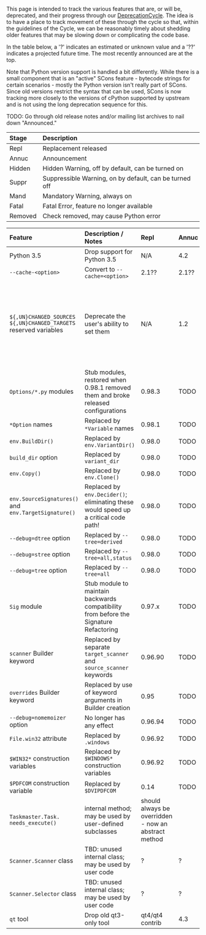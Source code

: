 This page is intended to track the various features that are, or will be, deprecated, and their progress through our [DeprecationCycle](DeprecationCycle).  The idea is to have a place to track movement of these through the cycle so that, within the guidelines of the Cycle, we can be reasonably timely about shedding older features that may be slowing down or complicating the code base. 

In the table below, a '?' indicates an estimated or unknown value and a '??' indicates a projected future time.  The most recently announced are at the top. 

Note that Python version support is handled a bit differently.  While there is a small component that is an "active" SCons feature - bytecode strings for certain scenarios - mostly the Python version isn't really part of SCons.  Since old versions restrict the syntax that can be used, SCons is now tracking more closely to the versions of cPython supported by upstream and is not using the long deprecation sequence for this.

TODO:  Go through old release notes and/or mailing list archives to nail down "Announced." 

Stage       | Description
:-----------|:-----------
Repl    |  Replacement released
Annuc   |  Announcement
Hidden  |  Hidden Warning, off by default, can be turned on
Suppr   |  Suppressible Warning, on by default, can be turned off
Mand    |  Mandatory Warning, always on
Fatal   |  Fatal Error, feature no longer available
Removed |  Check removed, may cause Python error


 **Feature**  |  **Description / Notes**  |  **Repl**  |  **Annuc**  |  **Hidden**  |  **Suppr**  |  **Mand**  |  **Fatal**  |  **Removed**
:-----|:------|:---|:---|:----|:----|:----|:----|:----|
 Python 3.5  |  Drop support for Python 3.5  |  N/A  |  4.2  |  4.3.0  |  4.3.0  |  4.3.0  |  4.3.0  |  4.3.0 
 `--cache-<option>`  |  Convert to `--cache=<option>`  |  2.1??  |  2.1??  |  2.1??  |  ??  |  ??  |  3.0??  |  3.2?? 
 `${,UN}CHANGED_SOURCES` `${,UN}CHANGED_TARGETS` reserved variables  |  Deprecate the user's ability to set them  |  N/A  |  1.2  |  Warning message (and assignment suppressed) as one of the reserved construction variable names |||||
 `Options/*.py` modules  |  Stub modules, restored when 0.98.1 removed them and broke released configurations  |  0.98.3  |  TODO  |   |  1.2  |  2.0  |  2.1??  |  3.0?? 
 `*Option` names  |  Replaced by `*Variable` names  |  0.98.1  |  TODO  |   |  1.2  |  2.0  |  2.1??  |  3.0?? 
 `env.BuildDir()`  |  Replaced by `env.VariantDir()`  |  0.98.0  |  TODO  |   |  2.0  |  2.1??  |  3.0??  |  3.1.2
 `build_dir` option  |  Replaced by `variant_dir`  |  0.98.0  |  TODO  |   |  2.0  |  2.1??  |  3.0??  |  3.1.2
 `env.Copy()`  |  Replaced by `env.Clone()`  |  0.98.0  |  TODO  |   |  0.98.0  |  2.0  |  2.1??  |  3.1.2
 `env.SourceSignatures()` and `env.TargetSignature()`  |  Replaced by `env.Decider()`; eliminating these would speed up a critical code path!  |  0.98.0  |  TODO  |   |  0.98.0  |  2.0  |  2.1??  |  3.1.2
 `--debug=dtree` option  |  Replaced by `--tree=derived`  |  0.98.0  |  TODO  |   |  0.98.0  |  2.0  |  2.1??  |  3.1.2
 `--debug=stree` option  |  Replaced by `--tree=all,status`  |  0.98.0  |  TODO  |   |  0.98.0  |  2.0  |  2.1??  |  3.1.2
 `--debug=tree` option  |  Replaced by `--tree=all`  |  0.98.0  |  TODO  |   |  0.98.0  |  2.0  |  2.1??  |  3.1.2
 `Sig` module  |  Stub module to maintain backwards compatibility from before the Signature Refactoring  |  0.97.x  |  TODO  |   |  0.98.0  |  2.0  |  2.1??  |  ?? 
 `scanner` Builder keyword  |  Replaced by separate `target_scanner` and `source_scanner` keywords  |  0.96.90  |  TODO  |   |  0.96.90  |  2.0  |  2.1??  |  3.1.2
 `overrides` Builder keyword  |  Replaced by use of keyword arguments in Builder creation  |  0.95  |  TODO  |   |  0.95  |  2.0  |  2.1??  |  3.1.2
 `--debug=nomemoizer` option  |  No longer has any effect  |  0.96.94  |  TODO  |   |  0.96.94  |  2.0  |  2.1??  | 3.1.2
 `File.win32` attribute  |  Replaced by `.windows`  |  0.96.92  |  TODO  |  none  |  2.1??  |  ??  |  ??  |  ?? 
 `$WIN32*` construction variables  |  Replaced by `$WINDOWS*` construction variables  |  0.96.92  |  TODO  |  none  |  2.1??  |  ??  |  ??  |  4.2
 `$PDFCOM` construction variable  |  Replaced by `$DVIPDFCOM`  |  0.14  |  TODO  |  none  |  2.1??  |  ??  |  ??  |  4.2
 `Taskmaster.Task.` `needs_execute()`  |  internal method; may be used by user-defined subclasses |  should always be overridden - now an abstract method || |  ?  |  2.0  |  2.1??  |  ??  |  4.0
 `Scanner.Scanner` class  |  TBD:  unused internal class; may be used by user code  |  ?  |  ?  |  ?  |  ?  |  ?  |  ?  |  ?
 `Scanner.Selector` class  |  TBD:  unused internal class; may be used by user code  |  ?  |  ?  |  ?  |  ?  |  ?  |  ?  |  ?
 `qt` tool | Drop old qt3-only tool | qt4/qt4 contrib | 4.3 | 4.3  |  ?  |  ?  |  ?  |  ?  |  ?
